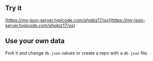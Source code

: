 ## Try it

[https://my-json-server.typicode.com/shobiz17/os](https://my-json-server.typicode.com/shobiz17/os)

## Use your own data

Fork it and change `db.json` values or create a repo with a `db.json` file.
